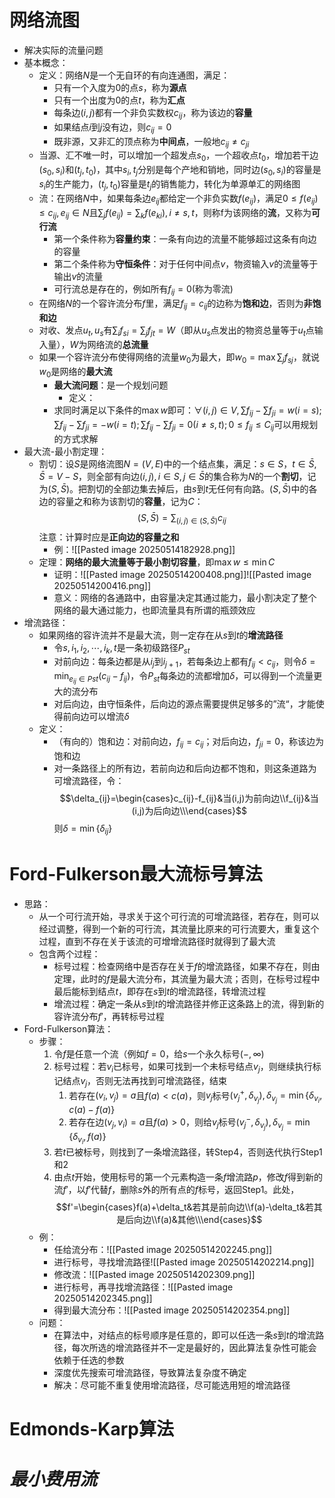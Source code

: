 # 网络流图
- 解决实际的流量问题
- 基本概念：
	- 定义：网络$N$是一个无自环的有向连通图，满足：
		- 只有一个入度为0的点$s$，称为**源点**
		- 只有一个出度为0的点$t$，称为**汇点**
		- 每条边$(i, j)$都有一个非负实数权$c_{ij}$，称为该边的**容量**
		- 如果结点$i$到$j$没有边，则$c_{ij}= 0$
		- 既非源，又非汇的顶点称为**中间点**，一般地$c_{ij}\neq c_{ji}$
	- 当源、汇不唯一时，可以增加一个超发点$s_0$，一个超收点$t_0$，增加若干边$(s_0, s_i)$和$(t_j, t_0)$，其中$s_i, t_j$分别是每个产地和销地，同时边$(s_0, s_i)$的容量是$s_i$的生产能力，$(t_j, t_0)$容量是$t_j$的销售能力，转化为单源单汇的网络图
	- 流：在网络$N$中，如果每条边$e_{ij}$都给定一个非负实数$f(e_{ij})$，满足$0 ≤ f(e_{ij}) ≤ c_{ij}, e_{ij}∈N$且$\sum_jf(e_{ij}) = \sum_kf(e_{ki}), i≠ s, t$，则称f为该网络的**流**，又称为**可行流**
		- 第一个条件称为**容量约束**：一条有向边的流量不能够超过这条有向边的容量
		- 第二个条件称为**守恒条件**：对于任何中间点$v$，物资输入$v$的流量等于输出$v$的流量
		- 可行流总是存在的，例如所有$f_{ij}= 0$(称为零流)
	- 在网络$N$的一个容许流分布$f$里，满足$f_{ij}= c_{ij}$的边称为**饱和边**，否则为**非饱和边**
	- 对收、发点$u_t, u_s$有$\sum_if_{si}= \sum_jf_{jt}= W$（即从$u_s$点发出的物资总量等于$u_t$点输入量），$W$为网络流的**总流量**
	- 如果一个容许流分布使得网络的流量$w_0$为最大，即$w_0= \max \sum_jf_{sj}$，就说$w_0$是网络的**最大流**
		- **最大流问题**：是一个规划问题
			- 定义：
		- 求同时满足以下条件的$\max w$即可：$\forall (i,j)\in V,\sum f_{ij}-\sum f_{ji}= w(i= s);\sum f_{ij}-\sum f_{ji}= -w(i= t);\sum f_{ij}-\sum f_{ji}= 0(i≠s, t);0 ≤ f_{ij}≤ C_{ij}$可以用规划的方式求解
- 最大流-最小割定理：
	- 割切：设$S$是网络流图$N = (V, E)$中的一个结点集，满足：$s ∈ S$，$t \in \bar S,\bar S =V-S$，则全部有向边$(i, j), i ∈ S, j∈ \bar S$的集合称为$N$的一个**割切**，记为$(S,\bar S)$。把割切的全部边集去掉后，由$s$到$t$无任何有向路。$(S,\bar S)$中的各边的容量之和称为该割切的**容量**，记为$C$：$$(S,\bar S)=\sum_{(i,j)\in(S,\bar S)}c_{ij}$$注意：计算时应是**正向边的容量之和**
		- 例：![[Pasted image 20250514182928.png]]
	- 定理：**网络的最大流量等于最小割切容量**，即$\max w ≤ \min C$
		- 证明：![[Pasted image 20250514200408.png]]![[Pasted image 20250514200416.png]]
		- 意义：网络的各通路中，由容量决定其通过能力，最小割决定了整个网络的最大通过能力，也即流量具有所谓的瓶颈效应
- 增流路径：
	- 如果网络的容许流并不是最大流，则一定存在从$s$到$t$的**增流路径**
		- 令$s,i_1,i_2,\cdots,i_k,t$是一条初级路径$P_{st}$
		- 对前向边：每条边都是从$i_j$到$i_{j+1}$，若每条边上都有$f_{ij}<c_{ij}$，则令$\delta=\min_{e_{ij}\in P{st}}(c_{ij}-f_{ij})$，令$P_{st}$每条边的流都增加$\delta$，可以得到一个流量更大的流分布
		- 对后向边，由守恒条件，后向边的源点需要提供足够多的”流“，才能使得前向边可以增流$\delta$
	- 定义：
		- （有向的）饱和边：对前向边，$f_{ij}=c_{ij}$；对后向边，$f_{ji}=0$，称该边为饱和边
		- 对一条路径上的所有边，若前向边和后向边都不饱和，则这条道路为可增流路径，令：$$\delta_{ij}=\begin{cases}c_{ij}-f_{ij}&当(i,j)为前向边\\f_{ij}&当(i,j)为后向边\\\end{cases}$$则$\delta=\min\{\delta_{ij}\}$
# Ford-Fulkerson最大流标号算法
- 思路：
	- 从一个可行流开始，寻求关于这个可行流的可增流路径，若存在，则可以经过调整，得到一个新的可行流，其流量比原来的可行流要大，重复这个过程，直到不存在关于该流的可增增流路径时就得到了最大流
	- 包含两个过程：
		- 标号过程：检查网络中是否存在关于$f$的增流路径，如果不存在，则由定理，此时的$f$是最大流分布，其流量为最大流；否则，在标号过程中最后能标到结点$t$，即存在$s$到$t$的增流路径，转增流过程
		- 增流过程：确定一条从$s$到$t$的增流路径并修正这条路上的流，得到新的容许流分布$f'$，再转标号过程
- Ford-Fulkerson算法：
	- 步骤：
		1. 令$f$是任意一个流（例如$f = 0$，给$s$一个永久标号$(-,\infty)$
		2. 标号过程：若$v_i$已标号，如果可找到一个未标号结点$v_j$，则继续执行标记结点$v_j$，否则无法再找到可增流路径，结束
			1) 若存在$(v_i, v_j) = a$且$f(a) < c(a)$，则$v_j$标号$(v_j^+,\delta_{v_j}),\delta_{v_j}=\min\{\delta_{v_i},c(a)-f(a)\}$
			2) 若存在边$(v_j, v_i) = a$且$f(a) > 0$，则给$v_j$标号$(v_j^-,\delta_{v_j}),\delta_{v_j}=\min\{\delta_{v_i},f(a)\}$
		3. 若$t$已被标号，则找到了一条增流路径，转Step4，否则迭代执行Step1和2
		4. 由点$t$开始，使用标号的第一个元素构造一条$f$增流路$p$，修改$f$得到新的流$f′$，以$f′$代替$f$，删除$s$外的所有点的$f$标号，返回Step1。此处，$$f'=\begin{cases}f(a)+\delta_t&若其是前向边\\f(a)-\delta_t&若其是后向边\\f(a)&其他\\\end{cases}$$
	- 例：
		- 任给流分布：![[Pasted image 20250514202245.png]]
		- 进行标号，寻找增流路径![[Pasted image 20250514202214.png]]
		- 修改流：![[Pasted image 20250514202309.png]]
		- 进行标号，再寻找增流路径：![[Pasted image 20250514202345.png]]
		- 得到最大流分布：![[Pasted image 20250514202354.png]]
	- 问题：
		- 在算法中，对结点的标号顺序是任意的，即可以任选一条$s$到$t$的增流路径，每次所选的增流路径并不一定是最好的，因此算法复杂性可能会依赖于任选的参数
		- 深度优先搜索可增流路径，导致算法复杂度不确定
		- 解决：尽可能不重复使用增流路径，尽可能选用短的增流路径
# Edmonds-Karp算法



# *最小费用流*